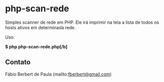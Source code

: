 # php-scan-rede

Simples scanner de rede em PHP. Ele irá imprimir na tela a lista de todos os hosts ativos em determinada rede.

Uso:

**$ php php-scan-rede.php[/b]**

## Contato

Fábio Berbert de Paula (mailto:fberbert@gmail.com)

